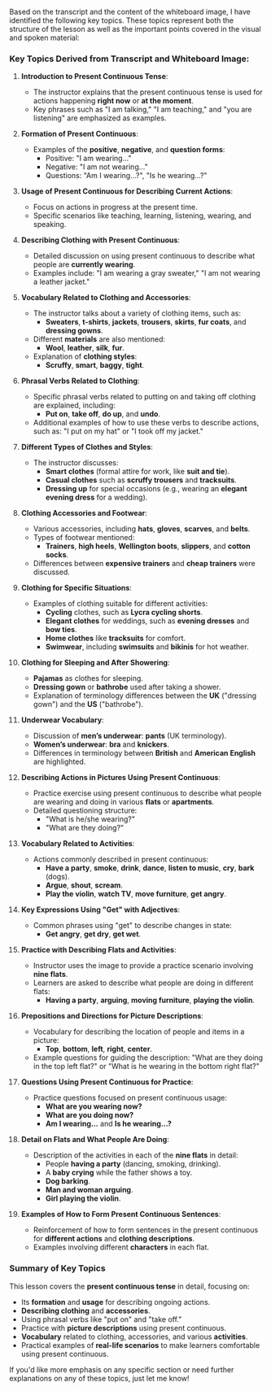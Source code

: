 Based on the transcript and the content of the whiteboard image, I have identified the following key topics. These topics represent both the structure of the lesson as well as the important points covered in the visual and spoken material:

### Key Topics Derived from Transcript and Whiteboard Image:

1. **Introduction to Present Continuous Tense**:
   - The instructor explains that the present continuous tense is used for actions happening **right now** or **at the moment**.
   - Key phrases such as "I am talking," "I am teaching," and "you are listening" are emphasized as examples.

2. **Formation of Present Continuous**:
   - Examples of the **positive**, **negative**, and **question forms**:
     - Positive: "I am wearing..."
     - Negative: "I am not wearing..."
     - Questions: "Am I wearing...?", "Is he wearing...?"

3. **Usage of Present Continuous for Describing Current Actions**:
   - Focus on actions in progress at the present time.
   - Specific scenarios like teaching, learning, listening, wearing, and speaking.

4. **Describing Clothing with Present Continuous**:
   - Detailed discussion on using present continuous to describe what people are **currently wearing**.
   - Examples include: "I am wearing a gray sweater," "I am not wearing a leather jacket."

5. **Vocabulary Related to Clothing and Accessories**:
   - The instructor talks about a variety of clothing items, such as:
     - **Sweaters**, **t-shirts**, **jackets**, **trousers**, **skirts**, **fur coats**, and **dressing gowns**.
   - Different **materials** are also mentioned:
     - **Wool**, **leather**, **silk**, **fur**.
   - Explanation of **clothing styles**:
     - **Scruffy**, **smart**, **baggy**, **tight**.

6. **Phrasal Verbs Related to Clothing**:
   - Specific phrasal verbs related to putting on and taking off clothing are explained, including:
     - **Put on**, **take off**, **do up**, and **undo**.
   - Additional examples of how to use these verbs to describe actions, such as: "I put on my hat" or "I took off my jacket."

7. **Different Types of Clothes and Styles**:
   - The instructor discusses:
     - **Smart clothes** (formal attire for work, like **suit and tie**).
     - **Casual clothes** such as **scruffy trousers** and **tracksuits**.
     - **Dressing up** for special occasions (e.g., wearing an **elegant evening dress** for a wedding).

8. **Clothing Accessories and Footwear**:
   - Various accessories, including **hats**, **gloves**, **scarves**, and **belts**.
   - Types of footwear mentioned:
     - **Trainers**, **high heels**, **Wellington boots**, **slippers**, and **cotton socks**.
   - Differences between **expensive trainers** and **cheap trainers** were discussed.

9. **Clothing for Specific Situations**:
   - Examples of clothing suitable for different activities:
     - **Cycling** clothes, such as **Lycra cycling shorts**.
     - **Elegant clothes** for weddings, such as **evening dresses** and **bow ties**.
     - **Home clothes** like **tracksuits** for comfort.
     - **Swimwear**, including **swimsuits** and **bikinis** for hot weather.

10. **Clothing for Sleeping and After Showering**:
    - **Pajamas** as clothes for sleeping.
    - **Dressing gown** or **bathrobe** used after taking a shower.
    - Explanation of terminology differences between the **UK** ("dressing gown") and the **US** ("bathrobe").

11. **Underwear Vocabulary**:
    - Discussion of **men’s underwear**: **pants** (UK terminology).
    - **Women’s underwear**: **bra** and **knickers**.
    - Differences in terminology between **British** and **American English** are highlighted.

12. **Describing Actions in Pictures Using Present Continuous**:
    - Practice exercise using present continuous to describe what people are wearing and doing in various **flats** or **apartments**.
    - Detailed questioning structure:
      - "What is he/she wearing?"
      - "What are they doing?"

13. **Vocabulary Related to Activities**:
    - Actions commonly described in present continuous:
      - **Have a party**, **smoke**, **drink**, **dance**, **listen to music**, **cry**, **bark** (dogs).
      - **Argue**, **shout**, **scream**.
      - **Play the violin**, **watch TV**, **move furniture**, **get angry**.

14. **Key Expressions Using "Get" with Adjectives**:
    - Common phrases using "get" to describe changes in state:
      - **Get angry**, **get dry**, **get wet**.

15. **Practice with Describing Flats and Activities**:
    - Instructor uses the image to provide a practice scenario involving **nine flats**.
    - Learners are asked to describe what people are doing in different flats:
      - **Having a party**, **arguing**, **moving furniture**, **playing the violin**.

16. **Prepositions and Directions for Picture Descriptions**:
    - Vocabulary for describing the location of people and items in a picture:
      - **Top**, **bottom**, **left**, **right**, **center**.
    - Example questions for guiding the description: "What are they doing in the top left flat?" or "What is he wearing in the bottom right flat?"

17. **Questions Using Present Continuous for Practice**:
    - Practice questions focused on present continuous usage:
      - **What are you wearing now?**
      - **What are you doing now?**
      - **Am I wearing...** and **Is he wearing...?**

18. **Detail on Flats and What People Are Doing**:
    - Description of the activities in each of the **nine flats** in detail:
      - People **having a party** (dancing, smoking, drinking).
      - A **baby crying** while the father shows a toy.
      - **Dog barking**.
      - **Man and woman arguing**.
      - **Girl playing the violin**.

19. **Examples of How to Form Present Continuous Sentences**:
    - Reinforcement of how to form sentences in the present continuous for **different actions** and **clothing descriptions**.
    - Examples involving different **characters** in each flat.

### Summary of Key Topics
This lesson covers the **present continuous tense** in detail, focusing on:
- Its **formation** and **usage** for describing ongoing actions.
- **Describing clothing** and **accessories**.
- Using phrasal verbs like "put on" and "take off."
- Practice with **picture descriptions** using present continuous.
- **Vocabulary** related to clothing, accessories, and various **activities**.
- Practical examples of **real-life scenarios** to make learners comfortable using present continuous.

If you'd like more emphasis on any specific section or need further explanations on any of these topics, just let me know!